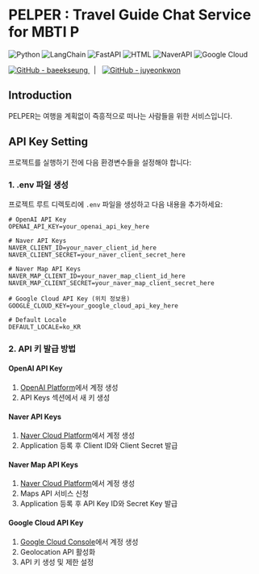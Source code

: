 # PELPER : Travel Guide Chat Service for MBTI P

![Python](https://img.shields.io/badge/Python-3670A0?style=for-the-badge)
![LangChain](https://img.shields.io/badge/LangChain-0E8388?style=for-the-badge)
![FastAPI](https://img.shields.io/badge/FastAPI-009688?style=for-the-badge)
![HTML](https://img.shields.io/badge/HTML-E34F26?style=for-the-badge)
![NaverAPI](https://img.shields.io/badge/NaverAPI-03C75A?style=for-the-badge)
![Google Cloud](https://img.shields.io/badge/GoogleCloud-4285F4?style=for-the-badge)

<p align="left">
  <a href="https://github.com/baeekseung">
    <img src="https://img.shields.io/badge/-baeekseung-181717?style=flat&logo=github&logoColor=white" alt="GitHub - baeekseung"/>
  </a>
  &nbsp; | &nbsp;
  <a href="https://github.com/juyeonkwon">
    <img src="https://img.shields.io/badge/-juyeonkwon-181717?style=flat&logo=github&logoColor=white" alt="GitHub - juyeonkwon"/>
  </a>
</p>

## Introduction
PELPER는 여행을 계획없이 즉흥적으로 떠나는 사람들을 위한 서비스입니다.

## API Key Setting

프로젝트를 실행하기 전에 다음 환경변수들을 설정해야 합니다:

### 1. .env 파일 생성
프로젝트 루트 디렉토리에 `.env` 파일을 생성하고 다음 내용을 추가하세요:

```env
# OpenAI API Key
OPENAI_API_KEY=your_openai_api_key_here

# Naver API Keys
NAVER_CLIENT_ID=your_naver_client_id_here
NAVER_CLIENT_SECRET=your_naver_client_secret_here

# Naver Map API Keys
NAVER_MAP_CLIENT_ID=your_naver_map_client_id_here
NAVER_MAP_CLIENT_SECRET=your_naver_map_client_secret_here

# Google Cloud API Key (위치 정보용)
GOOGLE_CLOUD_KEY=your_google_cloud_api_key_here

# Default Locale
DEFAULT_LOCALE=ko_KR
```

### 2. API 키 발급 방법

#### OpenAI API Key
1. [OpenAI Platform](https://platform.openai.com/)에서 계정 생성
2. API Keys 섹션에서 새 키 생성

#### Naver API Keys
1. [Naver Cloud Platform](https://www.ncloud.com/)에서 계정 생성
2. Application 등록 후 Client ID와 Client Secret 발급

#### Naver Map API Keys
1. [Naver Cloud Platform](https://www.ncloud.com/)에서 계정 생성
2. Maps API 서비스 신청
3. Application 등록 후 API Key ID와 Secret Key 발급

#### Google Cloud API Key
1. [Google Cloud Console](https://console.cloud.google.com/)에서 계정 생성
2. Geolocation API 활성화
3. API 키 생성 및 제한 설정
